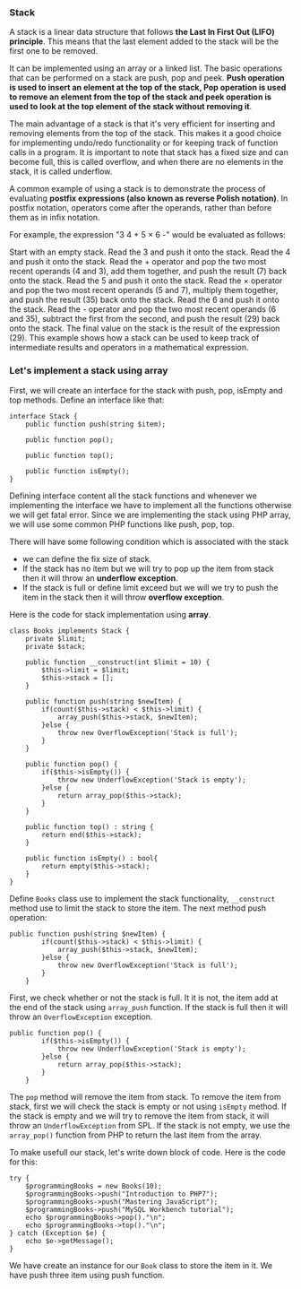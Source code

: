 ### Stack ###

A stack is a linear data structure that follows **the Last In First Out (LIFO) principle**. This means that the last element added to the stack will be the first one to be removed.

It can be implemented using an array or a linked list. The basic operations that can be performed on a stack are push, pop and peek. 
**Push operation is used to insert an element at the top of the stack, Pop operation is used to remove an element from the top of the stack and peek operation is used to look at the top element of the stack without removing it**.

The main advantage of a stack is that it's very efficient for inserting and removing elements from the top of the stack. This makes it a good choice for implementing undo/redo functionality or for keeping track of function calls in a program.
It is important to note that stack has a fixed size and can become full, this is called overflow, and when there are no elements in the stack, it is called underflow.

A common example of using a stack is to demonstrate the process of evaluating **postfix expressions (also known as reverse Polish notation)**. In postfix notation, operators come after the operands, rather than before them as in infix notation.

For example, the expression "3 4 + 5 × 6 -" would be evaluated as follows:

Start with an empty stack.
Read the 3 and push it onto the stack.
Read the 4 and push it onto the stack.
Read the + operator and pop the two most recent operands (4 and 3), add them together, and push the result (7) back onto the stack.
Read the 5 and push it onto the stack.
Read the × operator and pop the two most recent operands (5 and 7), multiply them together, and push the result (35) back onto the stack.
Read the 6 and push it onto the stack.
Read the - operator and pop the two most recent operands (6 and 35), subtract the first from the second, and push the result (29) back onto the stack.
The final value on the stack is the result of the expression (29).
This example shows how a stack can be used to keep track of intermediate results and operators in a mathematical expression.

### Let's implement a stack using array ###

First, we will create an interface for the stack with push, pop, isEmpty and top methods. Define an interface like that:
```
interface Stack {
    public function push(string $item);

    public function pop();

    public function top();

    public function isEmpty();
}
```
Defining interface content all the stack functions and whenever we implementing the interface we have to implement all the functions otherwise we will get fatal error.
Since we are implementing the stack using PHP array, we will use some common PHP functions like push, pop, top.

There will have some following condition which is associated with the stack
  * we can define the fix size of stack.
  * If the stack has no item but we will try to pop up the item from stack then it will throw an **underflow exception**.
  * If the stack is full or define limit exceed but we will we try to push the item in the stack then it will throw **overflow exception**.
  
Here is the code for stack implementation using **array**.
```
class Books implements Stack {
    private $limit;
    private $stack;

    public function __construct(int $limit = 10) {
        $this->limit = $limit;
        $this->stack = [];  
    }

    public function push(string $newItem) {
        if(count($this->stack) < $this->limit) {
            array_push($this->stack, $newItem);
        }else {
            throw new OverflowException('Stack is full');
        }
    }

    public function pop() {
        if($this->isEmpty()) {
            throw new UnderflowException('Stack is empty');
        }else {
            return array_pop($this->stack);
        }
    }

    public function top() : string {
        return end($this->stack);
    }

    public function isEmpty() : bool{
        return empty($this->stack);
    }
}
```
Define ```Books``` class use to implement the stack functionality, ```__construct``` method use to limit the stack to store the item. The next method push operation:
```
public function push(string $newItem) {
        if(count($this->stack) < $this->limit) {
            array_push($this->stack, $newItem);
        }else {
            throw new OverflowException('Stack is full');
        }
    }
```
First, we check whether or not the stack is full. It it is not, the item add at the end of the stack using ```array_push``` function. If the stack is full then it will 
throw an ```OverflowException``` exception.

```
public function pop() {
        if($this->isEmpty()) {
            throw new UnderflowException('Stack is empty');
        }else {
            return array_pop($this->stack);
        }
    }
```
The ```pop``` method will remove the item from stack. To remove the item from stack, first we will check the stack is empty or not using ```isEmpty``` method. If the stack is empty and we will try to remove the item from stack, it will throw an ```UnderflowException``` from SPL. If the stack is not empty, we use the ```array_pop()``` function from PHP to return the last item from the array.

To make usefull our stack, let's write down block of code. Here is the code for this:
```
try {
    $programmingBooks = new Books(10);
    $programmingBooks->push("Introduction to PHP7");
    $programmingBooks->push("Mastering JavaScript");
    $programmingBooks->push("MySQL Workbench tutorial");
    echo $programmingBooks->pop()."\n";
    echo $programmingBooks->top()."\n"; 
} catch (Exception $e) {
    echo $e->getMessage();
}
```
We have create an instance for our ```Book``` class to store the item in it. We have push three item using push function.

